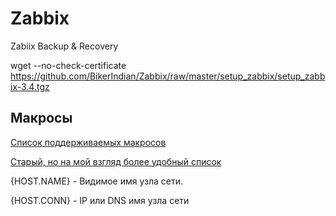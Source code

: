 # Zabbix
Zabiix Backup &amp; Recovery

wget --no-check-certificate https://github.com/BikerIndian/Zabbix/raw/master/setup_zabbix/setup_zabbix-3.4.tgz

## Макросы 
[Cписок поддерживаемых макросов ](https://www.zabbix.com/documentation/3.4/ru/manual/appendix/macros/supported_by_location)

[Старый, но на мой взгляд более удобный список](https://www.zabbix.com/documentation/2.4/ru/manual/appendix/macros/supported_by_location)

{HOST.NAME} - Видимое имя узла сети.

{HOST.CONN} - IP или DNS имя узла сети
